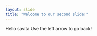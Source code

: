 ```yaml
---
layout: slide
title: "Welcome to our second slide!"
---
```

Hello savita
Use the left arrow to go back!
